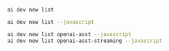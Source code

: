 ``` bash title="List all samples"
ai dev new list
```

``` bash title="List only JavaScript samples"
ai dev new list --javascript
```

``` bash title="Filter the list by name"
ai dev new list openai-asst --javascript
ai dev new list openai-asst-streaming --javascript
```
